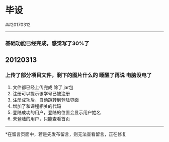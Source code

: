 # 毕设
##20170312
***
### 基础功能已经完成，感觉写了30%了
## 20120313
### 上传了部分项目文件，剩下的图片什么的 睡醒了再说 电脑没电了
1. 文件都已经上传完成  除了 jar包
2. 注册可以提示该学号已被注册
3. 注册成功后，自动跳转到登陆界面
4. 增加了和课程相关的代码
5. 登陆成功的用户，登陆的位置会显示用户姓名
7. 未登陆的用户，只能查看首页
***
*在留言页面中，若是先发布留言，则无法查看留言，正在修复

